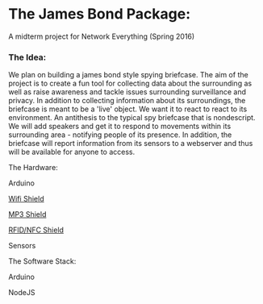 <h1>The James Bond Package: </h1>

A midterm project for Network Everything (Spring 2016)

<h3> The Idea: </h3>

We plan on building a james bond style spying briefcase. The aim of the project is to create a fun tool for collecting data about the surrounding as well as raise awareness and tackle issues surrounding surveillance and privacy. In addition to collecting information about its surroundings, the briefcase is meant to be a 'live' object. We want it to react to react to its environment. An antithesis to the typical spy briefcase that is nondescript. We will add speakers and get it to respond to movements within its surrounding area - notifying people of its presence. In addition, the briefcase will report information from its sensors to a webserver and thus will be available for anyone to access.


The Hardware:

Arduino

<a href = 'http://equip.nyuad.im/equip-items/adafruit-huzzah-cc3000-wifi-shield-with-onboard-antenna/'> Wifi Shield</a>

<a href='http://equip.nyuad.im/equip-items/adafruit-music-maker-mp3-shield-for-arduino-2/'>MP3 Shield</a>

<a href='https://www.adafruit.com/products/789'>RFID/NFC Shield</a>

Sensors


The Software Stack:

Arduino

NodeJS

